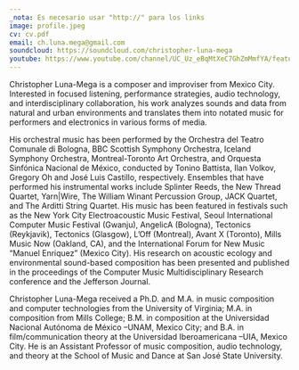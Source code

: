 ```yaml
---
_nota: Es necesario usar "http://" para los links
image: profile.jpeg
cv: cv.pdf
email: ch.luna.mega@gmail.com
soundcloud: https://soundcloud.com/christopher-luna-mega
youtube: https://www.youtube.com/channel/UC_Uz_eBqMtXeC7GhZmMmfYA/featured?view_as=subscriber
---
```


Christopher Luna-Mega is a composer and improviser from Mexico City. Interested in focused listening, performance strategies, audio technology, and interdisciplinary collaboration, his work analyzes sounds and data from natural and urban environments and translates them into notated music for performers and electronics in various forms of media. 

His orchestral music has been performed by the Orchestra del Teatro Comunale di Bologna, BBC Scottish Symphony Orchestra, Iceland Symphony Orchestra, Montreal-Toronto Art Orchestra, and Orquesta Sinfónica Nacional de México, conducted by Tonino Battista, Ilan Volkov, Gregory Oh and José Luis Castillo, respectively. Ensembles that have performed his instrumental works include Splinter Reeds, the New Thread Quartet, Yarn|Wire, The William Winant Percussion Group, JACK Quartet, and The Arditti String Quartet. His music has been featured in festivals such as the New York City Electroacoustic Music Festival, Seoul International Computer Music Festival (Gwanju), AngelicA (Bologna), Tectonics (Reykjavik), Tectonics (Glasgow), L’Off (Montreal), Avant X (Toronto), Mills Music Now (Oakland, CA), and the International Forum for New Music “Manuel Enriquez” (Mexico City). His research on acoustic ecology and environmental sound-based composition has been presented and published in the proceedings of the Computer Music Multidisciplinary Research conference and the Jefferson Journal.

Christopher Luna-Mega received a Ph.D. and M.A. in music composition and computer technologies from the University of Virginia; M.A. in composition from Mills College; B.M. in composition at the Universidad Nacional Autónoma de México –UNAM, Mexico City; and B.A. in film/communication theory at the Universidad Iberoamericana –UIA, Mexico City. He is an Assistant Professor of music composition, audio technology, and theory at the School of Music and Dance at San José State University. 
